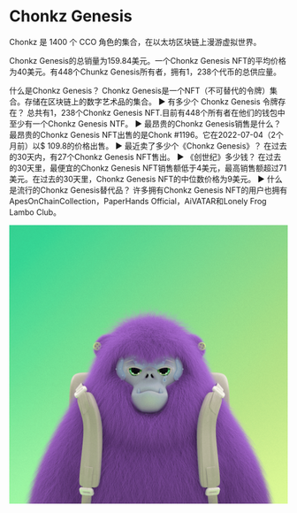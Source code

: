 # Chonkz Genesis

Chonkz 是 1400 个 CCO 角色的集合，在以太坊区块链上漫游虚拟世界。

Chonkz Genesis的总销量为159.84美元。一个Chonkz Genesis NFT的平均价格为40美元。有448个Chunkz Genesis所有者，拥有1，238个代币的总供应量。

什么是Chonkz Genesis？
Chonkz Genesis是一个NFT（不可替代的令牌）集合。存储在区块链上的数字艺术品的集合。
▶ 有多少个 Chonkz Genesis 令牌存在？
总共有1，238个Chonkz Genesis NFT.目前有448个所有者在他们的钱包中至少有一个Chonkz Genesis NTF。
▶ 最昂贵的Chonkz Genesis销售是什么？
最昂贵的Chonkz Genesis NFT出售的是Chonk #1196。它在2022-07-04（2个月前）以$ 109.8的价格出售。
▶ 最近卖了多少个《Chonkz Genesis》？
在过去的30天内，有27个Chonkz Genesis NFT售出。
▶ 《创世纪》多少钱？
在过去的30天里，最便宜的Chonkz Genesis NFT销售额低于4美元，最高销售额超过71美元。在过去的30天里，Chonkz Genesis NFT的中位数价格为9美元。
▶ 什么是流行的Chonkz Genesis替代品？
许多拥有Chonkz Genesis NFT的用户也拥有ApesOnChainCollection，PaperHands Official，AiVATAR和Lonely Frog Lambo Club。

![nft](unnamed.png)
